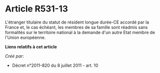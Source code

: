 # Article R531-13

L'étranger titulaire du statut de résident longue durée-CE accordé par la France et, le cas échéant, les membres de sa
famille sont réadmis sans formalités sur le territoire national à la demande d'un autre Etat membre de l'Union européenne.

**Liens relatifs à cet article**

_Créé par_:

  - Décret n°2011-820 du 8 juillet 2011 - art. 10

